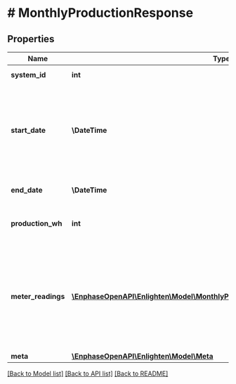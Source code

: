 # # MonthlyProductionResponse

## Properties

Name | Type | Description | Notes
------------ | ------------- | ------------- | -------------
**system_id** | **int** | Enlighten ID for this system. |
**start_date** | **\DateTime** | First day included in the reporting period. The format is &#x60;YYYY-mm-dd&#x60; unless you pass a &#x60;datetime_format&#x60; parameter as described [here](https://developer.enphase.com/docs#Datetimes). |
**end_date** | **\DateTime** | Last day included in the reporting period. |
**production_wh** | **int** | Total production for the requested period in Watt-hours. |
**meter_readings** | [**\EnphaseOpenAPI\Enlighten\Model\MonthlyProductionResponseMeterReadingsInner[]**](MonthlyProductionResponseMeterReadingsInner.md) | If the system has any revenue-grade meters installed, the meter readings at the beginning and end of the reporting period are included here. Otherwise, the array is empty. |
**meta** | [**\EnphaseOpenAPI\Enlighten\Model\Meta**](Meta.md) |  |

[[Back to Model list]](../../README.md#models) [[Back to API list]](../../README.md#endpoints) [[Back to README]](../../README.md)
